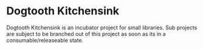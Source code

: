 # Dogtooth Kitchensink

Dogtooth Kitchensink is an incubator project for small libraries. 
Sub projects are subject to be branched out of this project as soon as its in a consumable/releaseable state.
